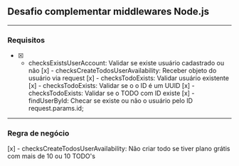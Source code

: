 ## Desafio complementar middlewares Node.js

---

### Requisitos

- [x] - checksExistsUserAccount: Validar se existe usuário cadastrado ou não
[x] - checksCreateTodosUserAvailability: Receber objeto do usuário via request
[x] - checksTodoExists: Validar usuário existente
[x] - checksTodoExists: Validar se o o ID é um UUID
[x] - checksTodoExists: Validar se o TODO com ID existe
[x] - findUserById: Checar se existe ou não o usuário pelo ID request.params.id;

---

### Regra de negócio
[x] - checksCreateTodosUserAvailability: Não criar todo se tiver plano grátis com mais de 10 ou 10 TODO's
